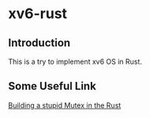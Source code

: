 # xv6-rust
## Introduction
This is a try to implement xv6 OS in Rust.

## Some Useful Link
[Building a stupid Mutex in the Rust](https://medium.com/@Mnwa/building-a-stupid-mutex-in-the-rust-d55886538889)